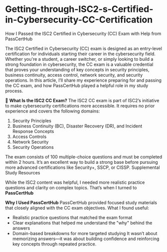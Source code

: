 # Getting-through-ISC2-s-Certified-in-Cybersecurity-CC-Certification
How I Passed the ISC2 Certified in Cybersecurity (CC) Exam with Help from PassCertHub

The ISC2 Certified in Cybersecurity (CC) exam is designed as an entry-level certification for individuals starting their career in the cybersecurity field. Whether you're a student, a career switcher, or simply looking to build a strong foundation in cybersecurity, the CC exam is a valuable credential that proves your understanding of key concepts in security principles, business continuity, access control, network security, and security operations.
In this article, I’ll share my experience preparing for and passing the CC exam, and how PassCertHub played a helpful role in my study process.

🧠 **What Is the ISC2 CC Exam?**
The ISC2 CC exam is part of ISC2’s initiative to make cybersecurity certifications more accessible. It requires no prior experience and covers the following domains:
1. Security Principles
2. Business Continuity (BC), Disaster Recovery (DR), and Incident Response Concepts
3. Access Controls
4. Network Security
5. Security Operations

The exam consists of 100 multiple-choice questions and must be completed within 2 hours. It’s an excellent way to build a strong base before pursuing more advanced certifications like Security+, SSCP, or CISSP.
Supplemental Study Resources

While the ISC2 content was helpful, I needed more realistic practice questions and clarity on complex topics. That’s when I turned to **PassCertHub**

**Why I Used PassCertHub**
PassCertHub provided focused study materials that closely aligned with the CC exam objectives. What I found useful:
* Realistic practice questions that matched the exam format
* Clear explanations that helped me understand the "why" behind the answers
* Domain-based breakdowns for more targeted studying
It wasn’t about memorizing answers—it was about building confidence and reinforcing key concepts through repeated practice.
